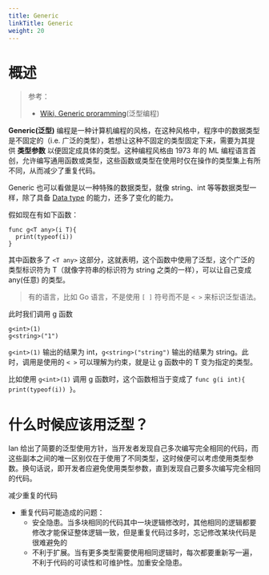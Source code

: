 ```yaml
---
title: Generic
linkTitle: Generic
weight: 20
---
```


# 概述

> 参考：
>
> - [Wiki, Generic proramming](https://en.wikipedia.org/wiki/Generic_programming)(泛型编程)

**Generic(泛型)** 编程是一种计算机编程的风格，在这种风格中，程序中的数据类型是不固定的（i.e. 广泛的类型），若想让这种不固定的类型固定下来，需要为其提供 **类型参数**  以便固定成具体的类型。这种编程风格由 1973 年的 ML 编程语言首创，允许编写通用函数或类型，这些函数或类型在使用时仅在操作的类型集上有所不同，从而减少了重复代码。

Generic 也可以看做是以一种特殊的数据类型，就像 string、int 等等数据类型一样，除了具备 [Data type](/docs/2.编程/计算机科学/Data%20type/Data%20type.md) 的能力，还多了变化的能力。

假如现在有如下函数：

```text
func g<T any>(i T){
  print(typeof(i))
}
```

其中函数多了 `<T any>` 这部分，这就表明，这个函数中使用了泛型，这个广泛的类型标识符为 T（就像字符串的标识符为 string 之类的一样），可以让自己变成 any(任意) 的类型。

> 有的语言，比如 Go 语言，不是使用 `[ ]` 符号而不是 `< >` 来标识泛型语法。

此时我们调用 g 函数

```text
g<int>(1)
g<string>("1")
```

`g<int>(1)` 输出的结果为 int，`g<string>("string")` 输出的结果为 string。此时，调用是使用的 `< >` 可以理解为约束，就是让 g 函数中的 T 变为指定的类型。

比如使用 `g<int>(1)` 调用 g 函数时，这个函数相当于变成了 `func g(i int){ print(typeof(i)) }`。

# 什么时候应该用泛型？

Ian 给出了简要的泛型使用方针，当开发者发现自己多次编写完全相同的代码，而这些副本之间的唯一区别仅在于使用了不同类型，这时候便可以考虑使用类型参数。换句话说，即开发者应避免使用类型参数，直到发现自己要多次编写完全相同的代码。

减少重复的代码

- 重复代码可能造成的问题：
  - 安全隐患。当多块相同的代码其中一块逻辑修改时，其他相同的逻辑都要修改才能保证整体逻辑一致，但是重复代码过多时，忘记修改某块代码是很难避免的
  - 不利于扩展。当有更多类型需要使用相同逻辑时，每次都要重新写一遍，不利于代码的可读性和可维护性。加重安全隐患。
